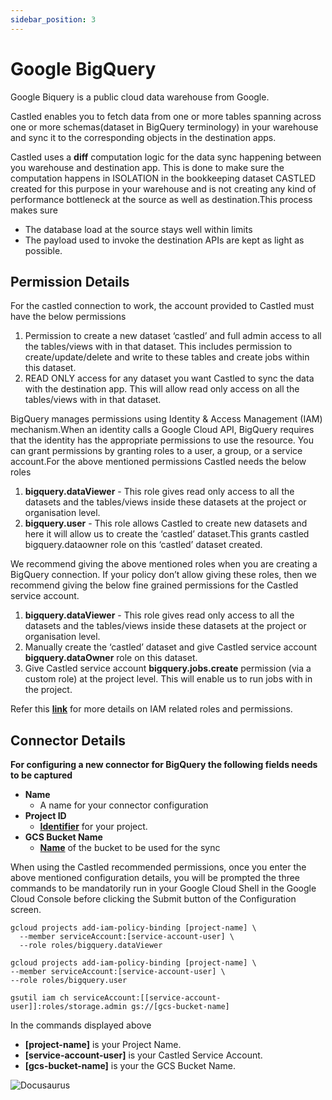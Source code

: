 ```yaml
---
sidebar_position: 3
---
```


# Google BigQuery


Google Biquery is a public cloud data warehouse from Google.

Castled enables you to fetch data from one or more tables spanning across one or more schemas(dataset in BigQuery terminology) in your warehouse and sync it to the corresponding objects in the destination apps.

Castled uses a **diff** computation logic for the data sync happening between you warehouse and destination app. This is done to make sure the computation happens in ISOLATION in the bookkeeping dataset CASTLED created for this purpose in your warehouse and is not creating any kind of performance bottleneck at the source as well as destination.This process makes sure
- The database load at the source stays well within limits
- The payload used to invoke the destination APIs are kept as light as possible.

## Permission Details

For the castled connection to work, the account provided to Castled must have the below permissions
1. Permission to create a new dataset ‘castled’ and full admin access to all the tables/views with in that dataset. This includes permission to create/update/delete and write to these tables and create jobs within this dataset.
2. READ ONLY access for any dataset you want Castled to sync the data with the destination app. This will allow read only access on all the tables/views with in that dataset.

BigQuery manages permissions using Identity & Access Management (IAM) mechanism.When an identity calls a Google Cloud API, BigQuery requires that the identity has the appropriate permissions to use the resource. You can grant permissions by granting roles to a user, a group, or a service account.For the above mentioned permissions Castled needs the below roles
1. **bigquery.dataViewer** - This role gives read only access to all the datasets and the tables/views inside these datasets at the project or organisation level.
2. **bigquery.user** - This role allows Castled to create new datasets and here it will allow us to create the ‘castled’ dataset.This grants castled bigquery.dataowner role on this ‘castled’ dataset created.

We recommend giving the above mentioned roles when you are creating a BigQuery connection. If your policy don’t allow giving these roles, then we recommend giving the below fine grained permissions for the Castled service account.
1. **bigquery.dataViewer** - This role gives read only access to all the datasets and the tables/views inside these datasets at the project or organisation level.
2. Manually create the ‘castled’ dataset and give Castled service account **bigquery.dataOwner** role on this dataset.
3. Give Castled service account **bigquery.jobs.create** permission (via a custom role) at the project level. This will enable us to run jobs with in the project.

Refer this **[link](https://cloud.google.com/bigquery/docs/access-control )** for more details on IAM related roles and permissions.

## Connector Details

**For configuring a new connector for BigQuery the following fields needs to be captured**
- **Name**
    - A name for your connector configuration 
- **Project ID**
    - **[Identifier](https://cloud.google.com/resource-manager/docs/creating-managing-projects#identifying_projects)** for your project.
- **GCS Bucket Name**
  - **[Name](https://cloud.google.com/storage/docs/key-terms#buckets)** of the bucket to be used for the sync

When using the Castled recommended permissions, once you enter the above mentioned configuration details, you will be prompted the three commands to be mandatorily run in your Google Cloud Shell in the Google Cloud Console before clicking the Submit button of the Configuration screen.

```
gcloud projects add-iam-policy-binding [project-name] \
  --member serviceAccount:[service-account-user] \
  --role roles/bigquery.dataViewer
  
gcloud projects add-iam-policy-binding [project-name] \ 
--member serviceAccount:[service-account-user] \ 
--role roles/bigquery.user
 
gsutil iam ch serviceAccount:[[service-account-user]]:roles/storage.admin gs://[gcs-bucket-name]
```
In the commands displayed above 
- **[project-name]** is your Project Name.
- **[service-account-user]** is your Castled Service Account.
- **[gcs-bucket-name]** is your the GCS Bucket Name.

![Docusaurus](/img/screens/sources/bigquery/wh_bigquery_config.png)


